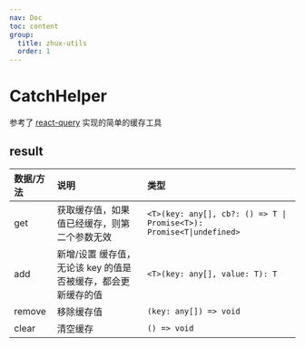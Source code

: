 ```yaml
---
nav: Doc
toc: content
group:
  title: zhux-utils
  order: 1
---
```


# CatchHelper

参考了 [react-query](https://github.com/tanstack/query) 实现的简单的缓存工具

<code src="./demo/CatchHelper.tsx"></code>

## result

| 数据/方法 | 说明                                                          | 类型                                                                 |
| :-------- | :------------------------------------------------------------ | :------------------------------------------------------------------- |
| get       | 获取缓存值，如果值已经缓存，则第二个参数无效                  | `<T>(key: any[], cb?: () => T \| Promise<T>): Promise<T\|undefined>` |
| add       | 新增/设置 缓存值，无论该 key 的值是否被缓存，都会更新缓存的值 | `<T>(key: any[], value: T): T`                                       |
| remove    | 移除缓存值                                                    | `(key: any[]) => void`                                               |
| clear     | 清空缓存                                                      | `() => void`                                                         |
